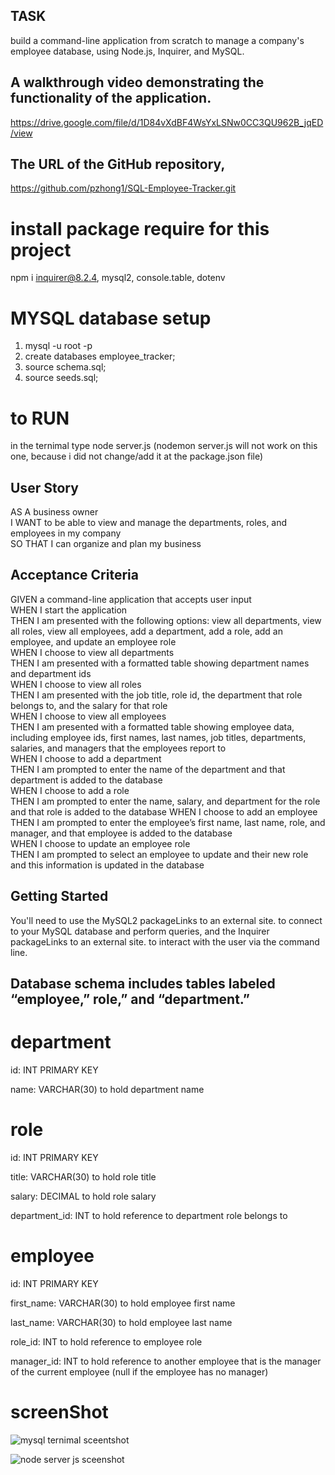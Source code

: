 ## TASK
build a command-line application from scratch to manage a company's employee   database, using Node.js, Inquirer, and MySQL.  

## A walkthrough video demonstrating the functionality of the application.
https://drive.google.com/file/d/1D84vXdBF4WsYxLSNw0CC3QU962B_jqED/view

## The URL of the GitHub repository,   
https://github.com/pzhong1/SQL-Employee-Tracker.git


# install package require for this project
npm i inquirer@8.2.4, mysql2, console.table, dotenv

# MYSQL database setup
1. mysql -u root -p 
2. create databases employee_tracker;
3. source schema.sql;
4. source seeds.sql;

# to RUN
in the ternimal type node server.js  (nodemon server.js will not work on this one, because i did not change/add it at the package.json file)  
## User Story
AS A business owner  
I WANT to be able to view and manage the departments, roles, and employees in my company  
SO THAT I can organize and plan my business  

## Acceptance Criteria
GIVEN a command-line application that accepts user input  
WHEN I start the application  
THEN I am presented with the following options: view all departments, view all roles, view all employees, add a department, add a role, add an employee, and update an employee role  
WHEN I choose to view all departments  
THEN I am presented with a formatted table showing department names and department ids  
WHEN I choose to view all roles  
THEN I am presented with the job title, role id, the department that role belongs to, and the salary for that role  
WHEN I choose to view all employees  
THEN I am presented with a formatted table showing employee data, including employee ids, first names, last names, job titles, departments, salaries, and managers that the employees report to  
WHEN I choose to add a department  
THEN I am prompted to enter the name of the department and that department is added to the database  
WHEN I choose to add a role  
THEN I am prompted to enter the name, salary, and department for the role and that role is added to the database
WHEN I choose to add an employee
THEN I am prompted to enter the employee’s first name, last name, role, and manager, and that employee is added to the database  
WHEN I choose to update an employee role  
THEN I am prompted to select an employee to update and their new role and this information is updated in the database  


## Getting Started
You'll need to use the MySQL2 packageLinks to an external site. to connect to your MySQL database and perform queries, and the Inquirer packageLinks to an external site. to interact with the user via the command line.



## Database schema includes tables labeled “employee,” role,” and “department.”


# department

id: INT PRIMARY KEY

name: VARCHAR(30) to hold department name

# role

id: INT PRIMARY KEY

title: VARCHAR(30) to hold role title

salary: DECIMAL to hold role salary

department_id: INT to hold reference to department role belongs to

# employee

id: INT PRIMARY KEY

first_name: VARCHAR(30) to hold employee first name

last_name: VARCHAR(30) to hold employee last name

role_id: INT to hold reference to employee role

manager_id: INT to hold reference to another employee that is the manager of the current employee (null if the employee has no manager)


# screenShot

![mysql ternimal sceentshot](https://github.com/pzhong1/SQL-Employee-Tracker/assets/123424361/81348400-27c0-47cc-b32d-d8744030086d)




![node server js sceenshot](https://github.com/pzhong1/SQL-Employee-Tracker/assets/123424361/5b0b7b47-57b4-476b-9cf6-9dd006d11c1c)



